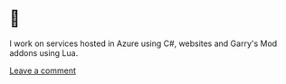 # 🦡

I work on services hosted in Azure using C#, websites and Garry's Mod addons using Lua.

[Leave a comment](https://github.com/BadgerCode/BadgerCode/issues/new?assignees=&labels=comment&template=comment-template.md&title=Hello%21)


<!--
**BadgerCode/BadgerCode** is a ✨ _special_ ✨ repository because its `README.md` (this file) appears on your GitHub profile.

Here are some ideas to get you started:

- 🔭 I’m currently working on ...
- 🌱 I’m currently learning ...
- 👯 I’m looking to collaborate on ...
- 🤔 I’m looking for help with ...
- 💬 Ask me about ...
- 📫 How to reach me: ...
- 😄 Pronouns: ...
- ⚡ Fun fact: ...
-->
